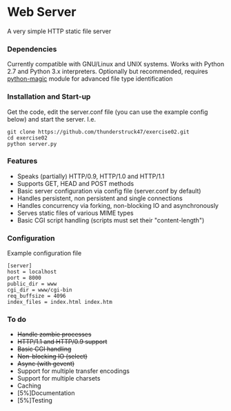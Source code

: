 # Web Server

A very simple HTTP static file server

### Dependencies

Currently compatible with GNU/Linux and UNIX systems. Works with Python 2.7 and Python 3.x interpreters. Optionally but recommended, requires [python-magic](https://github.com/ahupp/python-magic) module for advanced file type identification

### Installation and Start-up

Get the code, edit the server.conf file (you can use the example config below) and start the server. I.e.
````
git clone https://github.com/thunderstruck47/exercise02.git
cd exercise02
python server.py
````

### Features

* Speaks (partially) HTTP/0.9, HTTP/1.0 and HTTP/1.1
* Supports GET, HEAD and POST methods
* Basic server configuration via config file (server.conf by default)
* Handles persistent, non persistent and single connections
* Handles concurrency via forking, non-blocking IO and asynchronously
* Serves static files of various MIME types
* Basic CGI script handling (scripts must set their "content-length")

### Configuration

Example configuration file

````
[server]
host = localhost
port = 8000
public_dir = www
cgi_dir = www/cgi-bin
req_buffsize = 4096
index_files = index.html index.htm
````

### To do

* ~~Handle zombie processes~~
* ~~HTTP/1.1 and HTTP/0.9 support~~
* ~~Basic CGI handling~~
* ~~Non-blocking IO (select)~~
* ~~Async (with gevent)~~
* Support for multiple transfer encodings
* Support for multiple charsets
* Caching
* [5%]Documentation
* [5%]Testing
